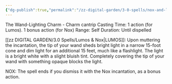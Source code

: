 ```yaml
---
{"dg-publish":true,"permalink":"/zz-digital-garden/3-0-spells/nox-and-lumos/"}
---
```


The Wand-Lighting Charm - Charm cantrip 
Casting Time: 1 action (for Lumos). 1 bonus action (for Nox)
Range: Self 
Duration: Until dispelled 

[[zz DIGITAL GARDEN/3.0 Spells/Lumos & Nox\|LUMOS]]: Upon muttering the incantation, the tip of your wand sheds bright light in a narrow 15-foot cone and dim light for an additional 15 feet, much like a flashlight. The light is a bright white with a slight bluish tint. Completely covering the tip of your wand with something opaque blocks the light. 

NOX: The spell ends if you dismiss it with the Nox incantation, as a bonus action.